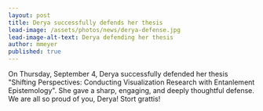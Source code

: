 ```yaml
---
layout: post
title: Derya successfully defends her thesis
lead-image: /assets/photos/news/derya-defense.jpg
lead-image-alt-text: Derya defending her thesis
author: mmeyer
published: true
---
```


On Thursday, September 4, Derya successfully defended her thesis "Shifting Perspectives: Conducting Visualization Research with Entanlement Epistemology". She gave a sharp, engaging, and deeply thoughtful defense. We are all so proud of you, Derya! Stort grattis!